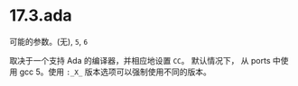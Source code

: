 # 17.3.ada

可能的参数。(无), `5`, `6`

取决于一个支持 Ada 的编译器，并相应地设置 `CC`。
 默认情况下， 从 ports 中使用 gcc 5。使用 `:_X_` 版本选项可以强制使用不同的版本。
